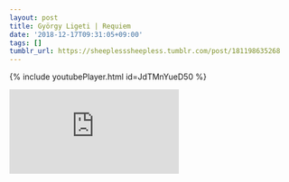 ```yaml
---
layout: post
title: György Ligeti | Requiem
date: '2018-12-17T09:31:05+09:00'
tags: []
tumblr_url: https://sheeplesssheepless.tumblr.com/post/181198635268
---
```

{% include youtubePlayer.html id=JdTMnYueD50 %}

<iframe src="https://www.youtube.com/embed/JdTMnYueD50" frameborder="0"></iframe>